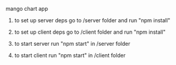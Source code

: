 mango chart app

1. to set up server deps go to /server folder and run "npm install"
2. to set up client deps go to /client folder and run "npm install"

3. to start server run "npm start" in /server folder
4. to start client run "npm start" in /client folder